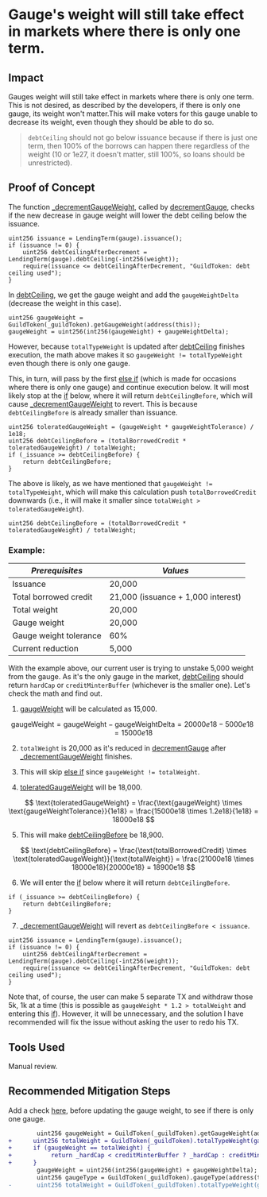 # Gauge's weight will still take effect in markets where there is only one term.

## Impact
Gauges weight will still take effect in markets where there is only one term. This is not desired, as described by the developers, if there is only one gauge, its weight won't matter.This will make voters for this gauge unable to decrease its weight, even though they should be able to do so.

> `debtCeiling` should not go below issuance because if there is just one term, then 100% of the borrows can happen there regardless of the weight (10 or 1e27, it doesn't matter, still 100%, so loans should be unrestricted).

## Proof of Concept
The function [_decrementGaugeWeight](https://github.com/code-423n4/2023-12-ethereumcreditguild/blob/main/src/tokens/GuildToken.sol#L207-L234), called by [decrementGauge](https://github.com/code-423n4/2023-12-ethereumcreditguild/blob/main/src/tokens/ERC20Gauges.sol#L301-L312), checks if the new decrease in gauge weight will lower the debt ceiling below the issuance.

```solidity
uint256 issuance = LendingTerm(gauge).issuance();
if (issuance != 0) {
    uint256 debtCeilingAfterDecrement = LendingTerm(gauge).debtCeiling(-int256(weight));
    require(issuance <= debtCeilingAfterDecrement, "GuildToken: debt ceiling used");
}
```

In [debtCeiling](https://github.com/code-423n4/2023-12-ethereumcreditguild/blob/main/src/loan/LendingTerm.sol#L274-L277), we get the gauge weight and add the `gaugeWeightDelta` (decrease the weight in this case).

```solidity
uint256 gaugeWeight = GuildToken(_guildToken).getGaugeWeight(address(this));
gaugeWeight = uint256(int256(gaugeWeight) + gaugeWeightDelta);
```

However, because `totalTypeWeight` is updated after [debtCeiling](https://github.com/code-423n4/2023-12-ethereumcreditguild/blob/main/src/loan/LendingTerm.sol#L274-L277) finishes execution, the math above makes it so 
`gaugeWeight != totalTypeWeight` even though there is only one gauge.

This, in turn, will pass by the first [else if](https://github.com/code-423n4/2023-12-ethereumcreditguild/blob/main/src/loan/LendingTerm.sol#L287-L292) (which is made for occasions where there is only one gauge) and continue execution below. It will most likely stop at the [if](https://github.com/code-423n4/2023-12-ethereumcreditguild/blob/main/src/loan/LendingTerm.sol#L309-L311) below, where it will return `debtCeilingBefore`, which will cause [_decrementGaugeWeight](https://github.com/code-423n4/2023-12-ethereumcreditguild/blob/main/src/tokens/GuildToken.sol#L207-L234) to revert. This is because `debtCeilingBefore` is already smaller than issuance.

```solidity
uint256 toleratedGaugeWeight = (gaugeWeight * gaugeWeightTolerance) / 1e18;
uint256 debtCeilingBefore = (totalBorrowedCredit * toleratedGaugeWeight) / totalWeight;
if (_issuance >= debtCeilingBefore) {
    return debtCeilingBefore;
}
```

The above is likely, as we have mentioned that `gaugeWeight != totalTypeWeight`, which will make this calculation push `totalBorrowedCredit` downwards (i.e., it will make it smaller since `totalWeight > toleratedGaugeWeight`).

```solidity
uint256 debtCeilingBefore = (totalBorrowedCredit * toleratedGaugeWeight) / totalWeight;
```

### Example:
| *Prerequisites*        | *Values*                        |
|------------------------|---------------------------------|
| Issuance               | 20,000                          |
| Total borrowed credit  | 21,000 (issuance + 1,000 interest) |
| Total weight           | 20,000                          |
| Gauge weight           | 20,000                          |
| Gauge weight tolerance | 60%                             |
| Current reduction      | 5,000                           |

With the example above, our current user is trying to unstake 5,000 weight from the gauge. As it's the only gauge in the market, [debtCeiling](https://github.com/code-423n4/2023-12-ethereumcreditguild/blob/main/src/loan/LendingTerm.sol#L291) should return `hardCap` or `creditMinterBuffer` (whichever is the smaller one). Let's check the math and find out.

1. [gaugeWeight](https://github.com/code-423n4/2023-12-ethereumcreditguild/blob/main/src/loan/LendingTerm.sol#L274-L277) will be calculated as 15,000.

$$ \text{gaugeWeight} = \text{gaugeWeight} - \text{gaugeWeightDelta} = 20000e18 - 5000e18 = 15000e18 $$


2. `totalWeight` is 20,000 as it's reduced in [decrementGauge](https://github.com/code-423n4/2023-12-ethereumcreditguild/blob/main/src/tokens/ERC20Gauges.sol#L307-L310) after [_decrementGaugeWeight](https://github.com/code-423n4/2023-12-ethereumcreditguild/blob/main/src/tokens/GuildToken.sol#L207-L234) finishes.

3. This will skip [else if](https://github.com/code-423n4/2023-12-ethereumcreditguild/blob/main/src/loan/LendingTerm.sol#L287-L292) since `gaugeWeight != totalWeight`.

4. [toleratedGaugeWeight](https://github.com/code-423n4/2023-12-ethereumcreditguild/blob/main/src/loan/LendingTerm.sol#L305-L306) will be 18,000.

$$ \text{toleratedGaugeWeight} = \frac{\text{gaugeWeight} \times \text{gaugeWeightTolerance}}{1e18} = \frac{15000e18 \times 1.2e18}{1e18} = 18000e18 $$

5. This will make [debtCeilingBefore](https://github.com/code-423n4/2023-12-ethereumcreditguild/blob/main/src/loan/LendingTerm.sol#L307-L308) be 18,900.

$$ \text{debtCeilingBefore} = \frac{\text{totalBorrowedCredit} \times \text{toleratedGaugeWeight}}{\text{totalWeight}} = \frac{21000e18 \times 18000e18}{20000e18} = 18900e18 $$

6. We will enter the [if](https://github.com/code-423n4/2023-12-ethereumcreditguild/blob/main/src/loan/LendingTerm.sol#L309-L311) below where it will return `debtCeilingBefore`.

```solidity
if (_issuance >= debtCeilingBefore) {
    return debtCeilingBefore;
}
```

7. [_decrementGaugeWeight](https://github.com/code-423n4/2023-12-ethereumcreditguild/blob/main/src/loan/LendingTerm.sol#L309-L311) will revert as `debtCeilingBefore < issuance`.

```solidity
uint256 issuance = LendingTerm(gauge).issuance();
if (issuance != 0) {
    uint256 debtCeilingAfterDecrement = LendingTerm(gauge).debtCeiling(-int256(weight));
    require(issuance <= debtCeilingAfterDecrement, "GuildToken: debt ceiling used");
}
```

Note that, of course, the user can make 5 separate TX and withdraw those 5k, 1k at a time (this is possible as `gaugeWeight * 1.2 > totalWeight` and entering this [if](https://github.com/code-423n4/2023-12-ethereumcreditguild/blob/main/src/loan/LendingTerm.sol#L313-L318)). However, it will be unnecessary, and the solution I have recommended will fix the issue without asking the user to redo his TX.

## Tools Used
Manual review.

## Recommended Mitigation Steps
Add a check [here](https://github.com/code-423n4/2023-12-ethereumcreditguild/blob/main/src/loan/LendingTerm.sol#L274-L281), before updating the gauge weight, to see if there is only one gauge.

```diff
        uint256 gaugeWeight = GuildToken(_guildToken).getGaugeWeight(address(this));
+      uint256 totalWeight = GuildToken(_guildToken).totalTypeWeight(gaugeType);
+      if (gaugeWeight == totalWeight) {
+           return _hardCap < creditMinterBuffer ? _hardCap : creditMinterBuffer;
+      }
        gaugeWeight = uint256(int256(gaugeWeight) + gaugeWeightDelta);
        uint256 gaugeType = GuildToken(_guildToken).gaugeType(address(this));
-       uint256 totalWeight = GuildToken(_guildToken).totalTypeWeight(gaugeType);
```